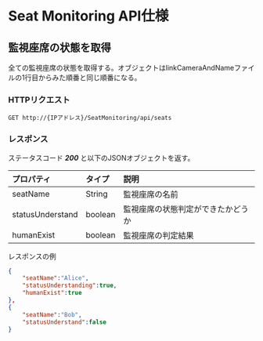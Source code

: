 # Seat Monitoring API仕様

## 監視座席の状態を取得

全ての監視座席の状態を取得する。オブジェクトはlinkCameraAndNameファイルの1行目からみた順番と同じ順番になる。

### HTTPリクエスト

`GET http://{IPアドレス}/SeatMonitoring/api/seats`

### レスポンス

ステータスコード ***200*** と以下のJSONオブジェクトを返す。

|プロパティ|タイプ|説明|
|:--|:--|:--|
|seatName|String|監視座席の名前|
|statusUnderstand|boolean|監視座席の状態判定ができたかどうか|
|humanExist|boolean|監視座席の判定結果|

レスポンスの例

```JSON
{
    "seatName":"Alice",
    "statusUnderstanding":true,
    "humanExist":true
},
{
    "seatName":"Bob",
    "statusUnderstand":false
}
```
